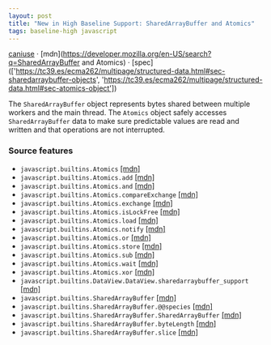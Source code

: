 ```yaml
---
layout: post
title: "New in High Baseline Support: SharedArrayBuffer and Atomics"
tags: baseline-high javascript
---
```


[caniuse](https://caniuse.com/?search=shared-memory) · [mdn](https://developer.mozilla.org/en-US/search?q=SharedArrayBuffer and Atomics) · [spec](['https://tc39.es/ecma262/multipage/structured-data.html#sec-sharedarraybuffer-objects', 'https://tc39.es/ecma262/multipage/structured-data.html#sec-atomics-object'])

The `SharedArrayBuffer` object represents bytes shared between multiple workers and the main thread. The `Atomics` object safely accesses `SharedArrayBuffer` data to make sure predictable values are read and written and that operations are not interrupted.

### Source features

- ``javascript.builtins.Atomics`` [[mdn]](https://developer.mozilla.org/en-US/search?q=javascript.builtins.Atomics)
- ``javascript.builtins.Atomics.add`` [[mdn]](https://developer.mozilla.org/en-US/search?q=javascript.builtins.Atomics.add)
- ``javascript.builtins.Atomics.and`` [[mdn]](https://developer.mozilla.org/en-US/search?q=javascript.builtins.Atomics.and)
- ``javascript.builtins.Atomics.compareExchange`` [[mdn]](https://developer.mozilla.org/en-US/search?q=javascript.builtins.Atomics.compareExchange)
- ``javascript.builtins.Atomics.exchange`` [[mdn]](https://developer.mozilla.org/en-US/search?q=javascript.builtins.Atomics.exchange)
- ``javascript.builtins.Atomics.isLockFree`` [[mdn]](https://developer.mozilla.org/en-US/search?q=javascript.builtins.Atomics.isLockFree)
- ``javascript.builtins.Atomics.load`` [[mdn]](https://developer.mozilla.org/en-US/search?q=javascript.builtins.Atomics.load)
- ``javascript.builtins.Atomics.notify`` [[mdn]](https://developer.mozilla.org/en-US/search?q=javascript.builtins.Atomics.notify)
- ``javascript.builtins.Atomics.or`` [[mdn]](https://developer.mozilla.org/en-US/search?q=javascript.builtins.Atomics.or)
- ``javascript.builtins.Atomics.store`` [[mdn]](https://developer.mozilla.org/en-US/search?q=javascript.builtins.Atomics.store)
- ``javascript.builtins.Atomics.sub`` [[mdn]](https://developer.mozilla.org/en-US/search?q=javascript.builtins.Atomics.sub)
- ``javascript.builtins.Atomics.wait`` [[mdn]](https://developer.mozilla.org/en-US/search?q=javascript.builtins.Atomics.wait)
- ``javascript.builtins.Atomics.xor`` [[mdn]](https://developer.mozilla.org/en-US/search?q=javascript.builtins.Atomics.xor)
- ``javascript.builtins.DataView.DataView.sharedarraybuffer_support`` [[mdn]](https://developer.mozilla.org/en-US/search?q=javascript.builtins.DataView.DataView.sharedarraybuffer_support)
- ``javascript.builtins.SharedArrayBuffer`` [[mdn]](https://developer.mozilla.org/en-US/search?q=javascript.builtins.SharedArrayBuffer)
- ``javascript.builtins.SharedArrayBuffer.@@species`` [[mdn]](https://developer.mozilla.org/en-US/search?q=javascript.builtins.SharedArrayBuffer.@@species)
- ``javascript.builtins.SharedArrayBuffer.SharedArrayBuffer`` [[mdn]](https://developer.mozilla.org/en-US/search?q=javascript.builtins.SharedArrayBuffer.SharedArrayBuffer)
- ``javascript.builtins.SharedArrayBuffer.byteLength`` [[mdn]](https://developer.mozilla.org/en-US/search?q=javascript.builtins.SharedArrayBuffer.byteLength)
- ``javascript.builtins.SharedArrayBuffer.slice`` [[mdn]](https://developer.mozilla.org/en-US/search?q=javascript.builtins.SharedArrayBuffer.slice)
